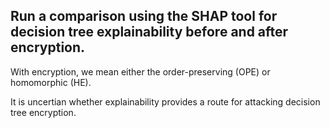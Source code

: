 ## Run a comparison using the SHAP tool for decision tree explainability before and after encryption.  

With encryption, we mean either the order-preserving (OPE) or homomorphic (HE).

It is uncertian whether explainability provides a route for attacking decision tree encryption. 
